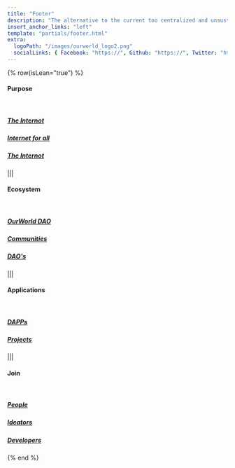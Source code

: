 ```yaml
---
title: "Footer"
description: "The alternative to the current too centralized and unsustainable internet."
insert_anchor_links: "left"
template: "partials/footer.html"
extra:
  logoPath: "/images/ourworld_logo2.png"
  socialLinks: { Facebook: "https://", Github: "https://", Twitter: "https://" }
---
```


{% row(isLean="true") %}

#### Purpose

<br>

##### [The Internot]("/")

##### [Internet for all]("/")

##### [The Internot]("/")

|||

#### Ecosystem

<br>

##### [OurWorld DAO]("/")

##### [Communities]("/")

##### [DAO's]("/")

|||

#### Applications

<br>

##### [DAPPs]("/")

##### [Projects]("/")

|||

#### Join

<br>

##### [People]("/")

##### [Ideators]("/")

##### [Developers]("/")

{% end %}
